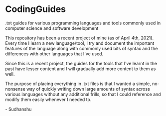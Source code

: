 # CodingGuides
.txt guides for various programming languages and tools commonly used in computer science and software development

This repository has been a recent project of mine (as of April 4th, 2021). Every time I learn a new language/tool, I try and document the important features of the language along with commonly used bits of syntax and the differences with other languages that I've used. 

Since this is a recent project, the guides for the tools that I've learnt in the past have lesser content and I will gradually add more content to them as well. 

The purpose of placing everything in .txt files is that I wanted a simple, no-nonsense way of quickly writing down large amounts of syntax across various languages without any additional frills, so that I could reference and modify them easily whenever I needed to. 


\- Sudhanshu

